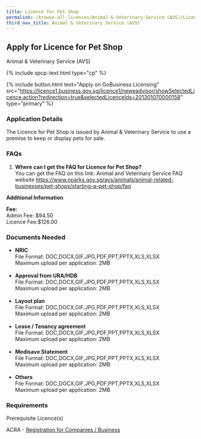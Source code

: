 ```yaml
---
title: Licence for Pet Shop
permalink: /browse-all-licences/Animal-&-Veterinary-Service-(AVS)/Licence-for-Pet-Shop
third_nav_title: Animal & Veterinary Service (AVS)
---
```


## Apply for Licence for Pet Shop

Animal & Veterinary Service (AVS)

{% include spcp-text.html type="cp" %}

{% include button.html text="Apply on GoBusiness Licensing" src="https://licence1.business.gov.sg/licence1/neweadvisor/showSelectedLicence.action?redirection=true&selectedLicenceIds=201301070000158" type="primary" %}

<H3>Application Details</H3>

<p>The Licence for Pet Shop is issued by Animal & Veterinary Service to use a premise to keep or display pets for sale.</p>
 <h3>FAQs</h3>
 <ol>
 <li><strong>Where can I get the FAQ for Licence for Pet Shop?</strong><br />You can get the FAQ on this link: Animal and Veterinary Service FAQ website <a href="https://www.nparks.gov.sg/avs/animals/animal-related-businesses/pet-shops/starting-a-pet-shop" target="_blank" rel="noopener">https://www.nparks.gov.sg/avs/animals/animal-related-businesses/pet-shops/starting-a-pet-shop/faq</a></li>
 </ol>

<strong>Additional Information</strong>

<p><strong>Fee:</strong><br>Admin Fee: $94.50<br>Licence Fee:$126.00</p>

<H3>Documents Needed</H3>

<ul>
 <li><strong>NRIC</strong><br />File Format: DOC,DOCX,GIF,JPG,PDF,PPT,PPTX,XLS,XLSX<br />Maximum upload per application: 2MB<br /><br /></li>
 <li><strong>Approval from URA/HDB</strong><br />File Format: DOC,DOCX,GIF,JPG,PDF,PPT,PPTX,XLS,XLSX<br />Maximum upload per application: 2MB<br /><br /></li>
 <li><strong>Layout plan</strong><br />File Format: DOC,DOCX,GIF,JPG,PDF,PPT,PPTX,XLS,XLSX<br />Maximum upload per application: 2MB<br /><br /></li>
 <li><strong>Lease / Tenancy agreement</strong><br />File Format: DOC,DOCX,GIF,JPG,PDF,PPT,PPTX,XLS,XLSX<br />Maximum upload per application: 2MB<br /><br /></li>
 <li><strong>Medisave Statement</strong><br />File Format: DOC,DOCX,GIF,JPG,PDF,PPT,PPTX,XLS,XLSX<br />Maximum upload per application: 2MB<br /><br /></li>
 <li><strong>Others</strong><br />File Format: DOC,DOCX,GIF,JPG,PDF,PPT,PPTX,XLS,XLSX<br />Maximum upload per application: 2MB</li>
 </ul>

<H3>Requirements</H3>

<p>Prerequisite Licence(s)</p>
 <p>ACRA - <a href="https://www.acra.gov.sg/Home/" target="_blank" rel="noopener">Registration for Companies / Business</a></p>

